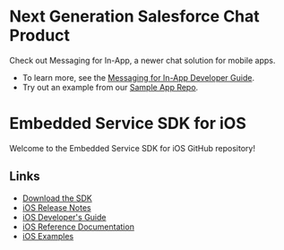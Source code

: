 # Next Generation Salesforce Chat Product
Check out Messaging for In-App, a newer chat solution for mobile apps.

* To learn more, see the [Messaging for In-App Developer Guide](https://developer.salesforce.com/docs/service/messaging-in-app/overview).
* Try out an example from our [Sample App Repo](https://github.com/Salesforce-Async-Messaging/messaging-in-app-ios/tree/master/examples).

# Embedded Service SDK for iOS

Welcome to the Embedded Service SDK for iOS GitHub repository!

## Links

* [Download the SDK](https://github.com/forcedotcom/ServiceSDK-iOS/wiki/Get-the-iOS-SDK)
* [iOS Release Notes](https://github.com/forcedotcom/ServiceSDK-iOS/releases)
* [iOS Developer's Guide](https://developer.salesforce.com/docs/atlas.en-us.service_sdk_ios.meta/service_sdk_ios/servicesdk_ios_dev_guide.htm)
* [iOS Reference Documentation](http://forcedotcom.github.io/ServiceSDK-iOS/)
* [iOS Examples](./Examples/)

<!-- 238.0.0 -->
